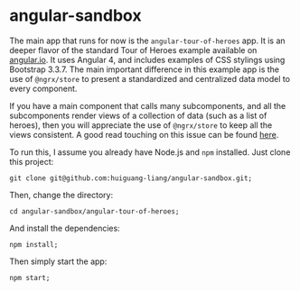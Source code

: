 # angular-sandbox

The main app that runs for now is the `angular-tour-of-heroes` app. It is an deeper flavor of the standard Tour of Heroes example available on [angular.io](https://angular.io/docs/ts/latest/tutorial/). It uses Angular 4, and includes examples of CSS stylings using Bootstrap 3.3.7. The main important difference in this example app is the use of `@ngrx/store` to present a standardized and centralized data model to every component.

If you have a main component that calls many subcomponents, and all the subcomponents render views of a collection of data (such as a list of heroes), then you will appreciate the use of `@ngrx/store` to keep all the views consistent. A good read touching on this issue can be found [here](http://blog.angular-university.io/angular-ngrx-store-and-effects-crash-course/).

To run this, I assume you already have Node.js and `npm` installed. Just clone this project:

```
git clone git@github.com:huiguang-liang/angular-sandbox.git;
```

Then, change the directory:

```
cd angular-sandbox/angular-tour-of-heroes;
```

And install the dependencies:

```
npm install;
```

Then simply start the app:
```
npm start;
```

